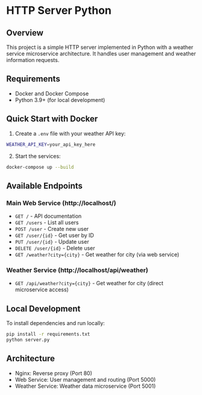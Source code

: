 # HTTP Server Python

## Overview
This project is a simple HTTP server implemented in Python with a weather service microservice architecture. It handles user management and weather information requests.

## Requirements
- Docker and Docker Compose
- Python 3.9+ (for local development)

## Quick Start with Docker
1. Create a `.env` file with your weather API key:
```bash
WEATHER_API_KEY=your_api_key_here
```

2. Start the services:
```bash
docker-compose up --build
```

## Available Endpoints

### Main Web Service (http://localhost/)
- `GET /` - API documentation
- `GET /users` - List all users
- `POST /user` - Create new user
- `GET /user/{id}` - Get user by ID
- `PUT /user/{id}` - Update user
- `DELETE /user/{id}` - Delete user
- `GET /weather?city={city}` - Get weather for city (via web service)

### Weather Service (http://localhost/api/weather)
- `GET /api/weather?city={city}` - Get weather for city (direct microservice access)

## Local Development
To install dependencies and run locally:
```bash
pip install -r requirements.txt
python server.py
```

## Architecture
- Nginx: Reverse proxy (Port 80)
- Web Service: User management and routing (Port 5000)
- Weather Service: Weather data microservice (Port 5001)